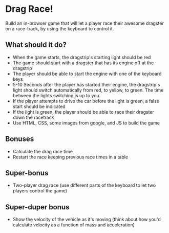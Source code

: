 # Drag Race!

Build an in-browser game that will let a player race their awesome dragster on a race-track, by using the keyboard to control it.

## What should it do?

* When the game starts, the dragstrip's starting light should be red
* The game should start with a dragster that has its engine off at the dragstrip
* The player should be able to start the engine with one of the keyboard keys
* 5-10 Seconds after the player has started their engine, the dragstrip's light should switch automatically from red, to yellow, to green. The time between the lights switching is up to you.
* If the player attempts to drive the car before the light is green, a false start should be indicated
* If the light is green, the player should be able to race their dragster down the racetrack
* Use HTML, CSS, some images from google, and JS to build the game

## Bonuses

* Calculate the drag race time
* Restart the race keeping previous race times in a table

## Super-bonus

* Two-player drag race (use different parts of the keyboard to let two players control the game)

## Super-duper bonus

* Show the velocity of the vehicle as it's moving (think about how you'd calculate velocity as a function of mass and acceleration)
